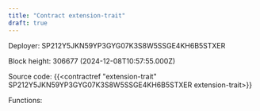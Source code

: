 ```yaml
---
title: "Contract extension-trait"
draft: true
---
```

Deployer: SP212Y5JKN59YP3GYG07K3S8W5SSGE4KH6B5STXER


 



Block height: 306677 (2024-12-08T10:57:55.000Z)

Source code: {{<contractref "extension-trait" SP212Y5JKN59YP3GYG07K3S8W5SSGE4KH6B5STXER extension-trait>}}

Functions:


